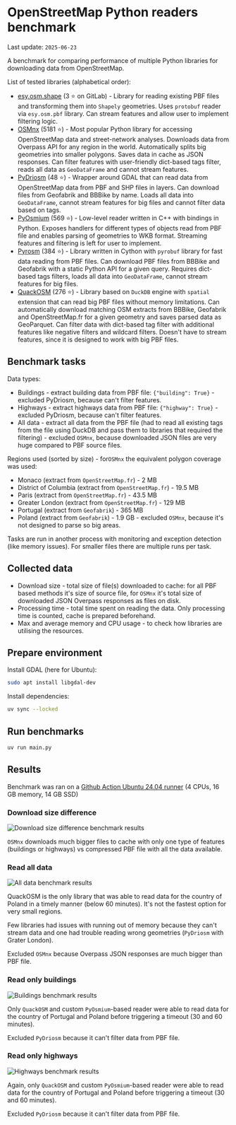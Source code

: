 # OpenStreetMap Python readers benchmark

Last update: `2025-06-23`

A benchmark for comparing performance of multiple Python libraries for downloading data from OpenStreetMap.

List of tested libraries (alphabetical order):

- [esy.osm.shape](https://gitlab.com/dlr-ve-esy/esy-osm-shape) (3 ⭐ on GitLab) - Library for reading existing PBF files and transforming them into `Shapely` geometries. Uses `protobuf` reader via `esy.osm.pbf` library. Can stream features and allow user to implement filtering logic.
- [OSMnx](https://github.com/gboeing/osmnx) (5181 ⭐) - Most popular Python library for accessing OpenStreetMap data and street-network analyses. Downloads data from Overpass API for any region in the world. Automatically splits big geometries into smaller polygons. Saves data in cache as JSON responses. Can filter features with user-friendly dict-based tags filter, reads all data as `GeoDataFrame` and cannot stream features.
- [PyDriosm](https://github.com/mikeqfu/pydriosm) (48 ⭐) - Wrapper around GDAL that can read data from OpenStreetMap data from PBF and SHP files in layers. Can download files from Geofabrik and BBBike by name. Loads all data into `GeoDataFrame`, cannot stream features for big files and cannot filter data based on tags.
- [PyOsmium](https://github.com/osmcode/pyosmium) (569 ⭐) - Low-level reader written in C++ with bindings in Python. Exposes handlers for different types of objects read from PBF file and enables parsing of geometries to WKB format. Streaming features and filtering is left for user to implement.
- [Pyrosm](https://github.com/pyrosm/pyrosm) (384 ⭐) - Library written in Cython with `pyrobuf` library for fast data reading from PBF files. Can download PBF files from BBBike and Geofabrik with a static Python API for a given query. Requires dict-based tags filters, loads all data into `GeoDataFrame`, cannot stream features for big files.
- [QuackOSM](https://github.com/kraina-ai/quackosm) (276 ⭐) - Library based on `DuckDB` engine with `spatial` extension that can read big PBF files without memory limitations. Can automatically download matching OSM extracts from BBBike, Geofabrik and OpenStreetMap.fr for a given geometry and saves parsed data as GeoParquet. Can filter data with dict-based tag filter with additional features like negative filters and wildcard filters. Doesn't have to stream features, since it is designed to work with big PBF files.

## Benchmark tasks

Data types:
- Buildings - extract building data from PBF file: `{"building": True}` - excluded PyDriosm, because can't filter features.
- Highways - extract highways data from PBF file: `{"highway": True}` - excluded PyDriosm, because can't filter features.
- All data - extract all data from the PBF file (had to read all existing tags from the file using DuckDB and pass them to libraries that required the filtering) - excluded `OSMnx`, because downloaded JSON files are very huge compared to PBF source files.

Regions used (sorted by size) - for`OSMnx` the equivalent polygon coverage was used:
- Monaco (extract from `OpenStreetMap.fr`) - 2 MB
- District of Columbia (extract from `OpenStreetMap.fr`) - 19.5 MB
- Paris (extract from `OpenStreetMap.fr`) - 43.5 MB
- Greater London (extract from `OpenStreetMap.fr`) - 129 MB
- Portugal (extract from `Geofabrik`) - 365 MB
- Poland (extract from `Geofabrik`) - 1.9 GB - excluded `OSMnx`, because it's not designed to parse so big areas.

Tasks are run in another process with monitoring and exception detection (like memory issues). For smaller files there are multiple runs per task.

## Collected data

- Download size - total size of file(s) downloaded to cache: for all PBF based methods it's size of source file, for `OSMnx` it's total size of downloaded JSON Overpass responses as files on disk.
- Processing time - total time spent on reading the data. Only processing time is counted, cache is prepared beforehand.
- Max and average memory and CPU usage - to check how libraries are utilising the resources.

## Prepare environment

Install GDAL (here for Ubuntu):
```bash
sudo apt install libgdal-dev
```

Install dependencies:
```bash
uv sync --locked
```

## Run benchmarks
```bash
uv run main.py
```

## Results

Benchmark was ran on a [Github Action Ubuntu 24.04 runner](https://docs.github.com/en/actions/using-github-hosted-runners/using-github-hosted-runners/about-github-hosted-runners#standard-github-hosted-runners-for-public-repositories) (4 CPUs, 16 GB memory,	14 GB SSD)


### Download size difference

![Download size difference benchmark results](data_download_difference.png)

`OSMnx` downloads much bigger files to cache with only one type of features (buildings or highways) vs compressed PBF file with all the data available.

### Read all data

![All data benchmark results](benchmarking_all_data.png)

QuackOSM is the only library that was able to read data for the country of Poland in a timely manner (below 60 minutes). It's not the fastest option for very small regions.

Few libraries had issues with running out of memory because they can't stream data and one had trouble reading wrong geometries (`PyDriosm` with Grater London).

Excluded `OSMnx` because Overpass JSON responses are much bigger than PBF file.

### Read only buildings

![Buildings benchmark results](benchmarking_buildings.png)

Only `QuackOSM` and custom `PyOsmium`-based reader were able to read data for the country of Portugal and Poland before triggering a timeout (30 and 60 minutes).

Excluded `PyDriosm` because it can't filter data from PBF file.

### Read only highways

![Highways benchmark results](benchmarking_highways.png)

Again, only `QuackOSM` and custom `PyOsmium`-based reader were able to read data for the country of Portugal and Poland before triggering a timeout (30 and 60 minutes).

Excluded `PyDriosm` because it can't filter data from PBF file.
